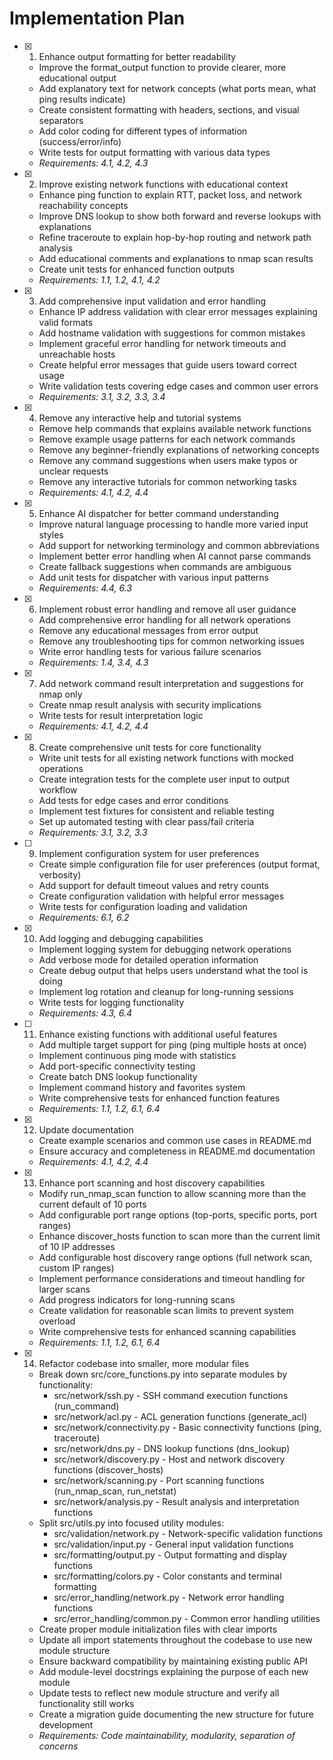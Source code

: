 # Implementation Plan

- [x] 1. Enhance output formatting for better readability
  - Improve the format_output function to provide clearer, more educational output
  - Add explanatory text for network concepts (what ports mean, what ping results indicate)
  - Create consistent formatting with headers, sections, and visual separators
  - Add color coding for different types of information (success/error/info)
  - Write tests for output formatting with various data types
  - _Requirements: 4.1, 4.2, 4.3_

- [x] 2. Improve existing network functions with educational context
  - Enhance ping function to explain RTT, packet loss, and network reachability concepts
  - Improve DNS lookup to show both forward and reverse lookups with explanations
  - Refine traceroute to explain hop-by-hop routing and network path analysis
  - Add educational comments and explanations to nmap scan results
  - Create unit tests for enhanced function outputs
  - _Requirements: 1.1, 1.2, 4.1, 4.2_

- [x] 3. Add comprehensive input validation and error handling
  - Enhance IP address validation with clear error messages explaining valid formats
  - Add hostname validation with suggestions for common mistakes
  - Implement graceful error handling for network timeouts and unreachable hosts
  - Create helpful error messages that guide users toward correct usage
  - Write validation tests covering edge cases and common user errors
  - _Requirements: 3.1, 3.2, 3.3, 3.4_

- [x] 4. Remove any interactive help and tutorial systems
  - Remove help commands that explains available network functions
  - Remove example usage patterns for each network commands
  - Remove any beginner-friendly explanations of networking concepts
  - Remove any command suggestions when users make typos or unclear requests
  - Remove any interactive tutorials for common networking tasks
  - _Requirements: 4.1, 4.2, 4.4_

- [x] 5. Enhance AI dispatcher for better command understanding
  - Improve natural language processing to handle more varied input styles
  - Add support for networking terminology and common abbreviations
  - Implement better error handling when AI cannot parse commands
  - Create fallback suggestions when commands are ambiguous
  - Add unit tests for dispatcher with various input patterns
  - _Requirements: 4.4, 6.3_

- [x] 6. Implement robust error handling and remove all user guidance
  - Add comprehensive error handling for all network operations
  - Remove any educational messages from error output
  - Remove any troubleshooting tips for common networking issues
  - Write error handling tests for various failure scenarios
  - _Requirements: 1.4, 3.4, 4.3_

- [x] 7. Add network command result interpretation and suggestions for nmap only
  - Create nmap result analysis with security implications
  - Write tests for result interpretation logic
  - _Requirements: 4.1, 4.2, 4.4_

- [x] 8. Create comprehensive unit tests for core functionality
  - Write unit tests for all existing network functions with mocked operations
  - Create integration tests for the complete user input to output workflow
  - Add tests for edge cases and error conditions
  - Implement test fixtures for consistent and reliable testing
  - Set up automated testing with clear pass/fail criteria
  - _Requirements: 3.1, 3.2, 3.3_

- [ ] 9. Implement configuration system for user preferences
  - Create simple configuration file for user preferences (output format, verbosity)
  - Add support for default timeout values and retry counts
  - Create configuration validation with helpful error messages
  - Write tests for configuration loading and validation
  - _Requirements: 6.1, 6.2_

- [x] 10. Add logging and debugging capabilities
  - Implement logging system for debugging network operations
  - Add verbose mode for detailed operation information
  - Create debug output that helps users understand what the tool is doing
  - Implement log rotation and cleanup for long-running sessions
  - Write tests for logging functionality
  - _Requirements: 4.3, 6.4_

- [ ] 11. Enhance existing functions with additional useful features
  - Add multiple target support for ping (ping multiple hosts at once)
  - Implement continuous ping mode with statistics
  - Add port-specific connectivity testing
  - Create batch DNS lookup functionality
  - Implement command history and favorites system
  - Write comprehensive tests for enhanced function features
  - _Requirements: 1.1, 1.2, 6.1, 6.4_

- [x] 12. Update documentation
  - Create example scenarios and common use cases in README.md
  - Ensure accuracy and completeness in README.md documentation
  - _Requirements: 4.1, 4.2, 4.4_

- [x] 13. Enhance port scanning and host discovery capabilities
  - Modify run_nmap_scan function to allow scanning more than the current default of 10 ports
  - Add configurable port range options (top-ports, specific ports, port ranges)
  - Enhance discover_hosts function to scan more than the current limit of 10 IP addresses
  - Add configurable host discovery range options (full network scan, custom IP ranges)
  - Implement performance considerations and timeout handling for larger scans
  - Add progress indicators for long-running scans
  - Create validation for reasonable scan limits to prevent system overload
  - Write comprehensive tests for enhanced scanning capabilities
  - _Requirements: 1.1, 1.2, 6.1, 6.4_

- [x] 14. Refactor codebase into smaller, more modular files
  - Break down src/core_functions.py into separate modules by functionality:
    - src/network/ssh.py - SSH command execution functions (run_command)
    - src/network/acl.py - ACL generation functions (generate_acl)
    - src/network/connectivity.py - Basic connectivity functions (ping, traceroute)
    - src/network/dns.py - DNS lookup functions (dns_lookup)
    - src/network/discovery.py - Host and network discovery functions (discover_hosts)
    - src/network/scanning.py - Port scanning functions (run_nmap_scan, run_netstat)
    - src/network/analysis.py - Result analysis and interpretation functions
  - Split src/utils.py into focused utility modules:
    - src/validation/network.py - Network-specific validation functions
    - src/validation/input.py - General input validation functions
    - src/formatting/output.py - Output formatting and display functions
    - src/formatting/colors.py - Color constants and terminal formatting
    - src/error_handling/network.py - Network error handling functions
    - src/error_handling/common.py - Common error handling utilities
  - Create proper module initialization files with clear imports
  - Update all import statements throughout the codebase to use new module structure
  - Ensure backward compatibility by maintaining existing public API
  - Add module-level docstrings explaining the purpose of each new module
  - Update tests to reflect new module structure and verify all functionality still works
  - Create a migration guide documenting the new structure for future development
  - _Requirements: Code maintainability, modularity, separation of concerns_